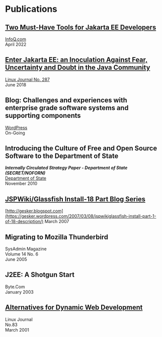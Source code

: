 # Publications

## [Two Must-Have Tools for Jakarta EE Developers](https://www.infoq.com/articles/tools-for-jakarta-ee-devs/)

[InfoQ.com](https://www.infoq.com/profile/Dennis-Gesker/#allActivity)\
April 2022

## [Enter Jakarta EE: an Inoculation Against Fear, Uncertainty and Doubt in the Java Community](https://www.linuxjournal.com/content/enter-jakarta-ee-inoculation-against-fear-uncertainty-and-doubt-java-community)

[Linux Journal No. 287](https://www.linuxjournal.com/users/dennis-gesker)\
June 2018

## Blog: Challenges and experiences with enterprise grade software systems and supporting components

[WordPress](https://gesker.wordpress.com)\
On-Going

## Introducing the Culture of Free and Open Source Software to the Department of State

_**Internally Circulated Strategy Paper - Department of State (SECRET/NOFORN)**_\
[Department of State](https://state.gov)\
November 2010

## [JSPWiki/Glassfish Install-18 Part Blog Series](https://gesker.wordpress.com/2007/03/08/jspwikiglassfish-install-part-1-of-18-description/)

[http://gesker.blogspot.com](https://gesker.wordpress.com/2007/03/08/jspwikiglassfish-install-part-1-of-18-description/)
March 2007

## Migrating to Mozilla Thunderbird

SysAdmin Magazine\
Volume 14 No. 6\
June 2005

## J2EE: A Shotgun Start

Byte.Com\
January 2003

## [Alternatives for Dynamic Web Development](https://www.linuxjournal.com/article/4426)

Linux Journal\
No.83\
March 2001
